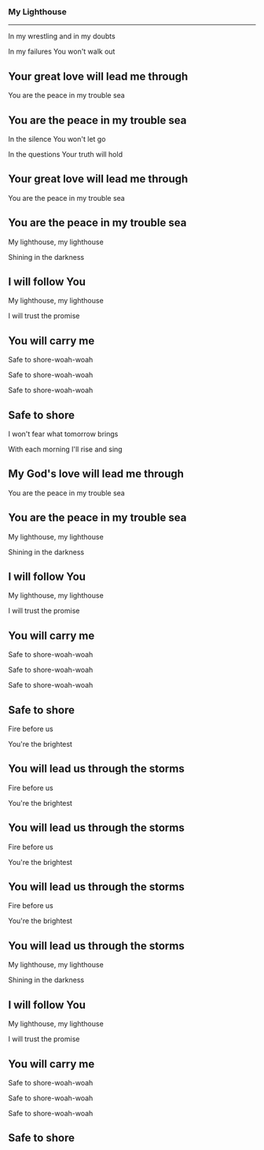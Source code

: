 ### My Lighthouse <!-- .element: class="lyrics" -->
---
In my wrestling and in my doubts

In my failures You won't walk out

Your great love will lead me through
---
You are the peace in my trouble sea

You are the peace in my trouble sea
---
In the silence You won't let go

In the questions Your truth will hold

Your great love will lead me through
---
You are the peace in my trouble sea

You are the peace in my trouble sea
---
My lighthouse, my lighthouse

Shining in the darkness

I will follow You
---
My lighthouse, my lighthouse

I will trust the promise

You will carry me
---
Safe to shore-woah-woah

Safe to shore-woah-woah

Safe to shore-woah-woah

Safe to shore
---
I won't fear what tomorrow brings

With each morning I'll rise and sing

My God's love will lead me through
---
You are the peace in my trouble sea

You are the peace in my trouble sea
---
My lighthouse, my lighthouse

Shining in the darkness

I will follow You
---
My lighthouse, my lighthouse

I will trust the promise

You will carry me
---
Safe to shore-woah-woah

Safe to shore-woah-woah

Safe to shore-woah-woah

Safe to shore
---
Fire before us

You're the brightest

You will lead us through the storms
---
Fire before us

You're the brightest

You will lead us through the storms
---
Fire before us

You're the brightest

You will lead us through the storms
---
Fire before us

You're the brightest

You will lead us through the storms
---
My lighthouse, my lighthouse

Shining in the darkness

I will follow You
---
My lighthouse, my lighthouse

I will trust the promise

You will carry me
---
Safe to shore-woah-woah

Safe to shore-woah-woah

Safe to shore-woah-woah

Safe to shore
---
